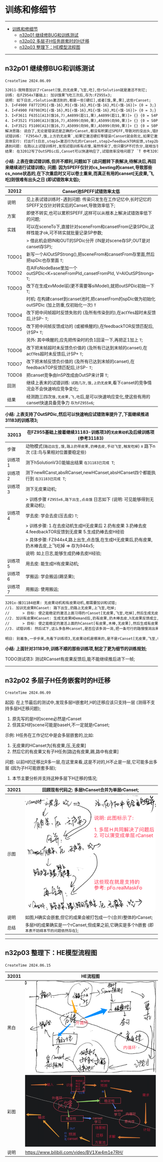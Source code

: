 # 训练和修细节

***

<!-- TOC -->

- [训练和修细节](#训练和修细节)
  - [n32p01 继续修BUG和训练测试](#n32p01-继续修bug和训练测试)
  - [n32p02 多层子H任务嵌套时的H迁移](#n32p02-多层子h任务嵌套时的h迁移)
  - [n32p03 整理下：HE模型流程图](#n32p03-整理下he模型流程图)

<!-- /TOC -->

***

## n32p01 继续修BUG和训练测试
`CreateTime 2024.06.09`

```txt
32011-我特意加训了rCanset[饿,扔无皮果,飞至,吃],但rSolution就是激活不到它;
训练: 在FZ954x7基础上: 加训饿果飞吃三次后,存为:FZ955x3;
说明: 如下日志,rSolution激活到的,都是一些[硬扛],或者[饿,果,果],这些rCanset;
3. I<F4900 F8772[M1{↑饿-16},M1{↑饿-16},M1{↑饿-16},M1{↑饿-16}]> {0 = 3;} {} (null):(分:0.00)
4. I<F4900 F8798[M1{↑饿-16},M1{↑饿-16},M1{↑饿-16},M1{↑饿-16}]> {0 = 3;} {} (null):(分:0.00)
3. I<F3611 F6351[A13(饿16,7),A4899(距11,果),A4899(距11,果)]> {} {0 = S4P2;1 = S0P1;2 = S0P1;} H2N6:(分:0.25)
4. I<F3521 F5100[A13(饿16,7),A5099(向90,果),A5099(向90,果)]> {} {0 = S0P1;1 = S1P2;2 = S3P2;} H3N3:(分:0.50)
4. I<F3521 F5100[A13(饿16,7),A5099(向90,果),A5099(向90,果)]> {} {0 = S0P1;1 = S1P2;2 = S3P2;} H3N3:(分:0.50)
解决思路: 说白了,无论是错误还是正确的rCanset,都没有积累过SPEFF,导致对的没出头,错的又易胜出,所以搞下试错训练自然就好了,如下:
试错训练: `FZ954x7,饿,上方扔无皮果`,如果它激活硬扛等错误rCanset就会败北,如果它激活[无皮果,飞,吃]就能成功解;
具体实行: 打出flt日志,step1=激活行为化的rCanset,step2=feedbackTOR反馈,step2b=feedbackTOP反馈,step3a=OR反省,step3b=OP反省,从这5个日志观察整个rCanset从激活到最终SP反馈;
遇到问题: 在跑以上试错训练时,发现试错训练有点慢,虽然传染了,但只要SP不打负分,就相当于每次遇到任务时,都得重新来一遍 `此问题转32012`;
结果: 在32012写了OutSPDic后,Canset可以快速响应了,试错效率没啥问题了 `T 参考32012-结果`;
```

**小结: 上表在做试错训练,但并不顺利,问题如下 (此问题转下表解决,待解决后,再回来继续进行试错训练);**
**问题: 因为SPEFF仅针对cs_besting的canset,导致那些cs_none状态的,在下次重启时又可以卷土重来,而真正有用的canset[无皮果,飞,吃]则很难有出头之日 (即试错效率太低);**

| 32012 | Canset池SPEFF试错效率太低 |
| --- | --- |
| 说明 | 见上表试错训练时-遇到问题: 传染只发生在工作记忆中,长时记忆的SPEFF又仅针对转实后的Canset,导致效率低下; |
| 方案 | 即使不转实,也可以累积SPEFF,这样可以从根本上解决试错效率低下的问题; |
| 实践 | 可以在sceneTo下,直接针对sceneFrom和cansetFrom记录SPDic,这样性能才ok,可不转实就批量记录SP参数; |
|  | > 借此机会把IN和OUT的SPDic分开 (IN是对scene存SP,OUT是对canset存SP); |
| TODO1 | 新写一个AIOutSPStrong(),把sceneFrom和cansetFrom存里面,然后把spDic也存里面 `T`; |
| TODO2 | 在AIFoNodeBase里加一个outSPDic<K=sceneFromPId_cansetFromPId, V=AIOutSPStrong> `T`; |
| TODO3 | 改下在生成xvModel前(更不需要等siModel),就把outSPDic初始一下 `T`; |
|  | 时机: 在构建canset到canset池时,把cansetFrom的spDic做为初始化outSPDic (加上防重,仅初始化一次) `T` |
| TODO4 | 改下把中间帧超时反馈失败的 (及所有传染到的),在actYes超时未反馈后,计SP- `T`; |
| TODO5 | 改下把中间帧反馈成功的 (或被唤醒的),在feedbackTOR反馈匹配后,计SP+ `T`; |
|  | 另外: 其中唤醒的,应先把传染时的负1回滚一下,再把正1加上 `T`; |
| TODO6 | 改下把末帧超时未反馈负价值的 (及所有已达到末帧的canset),在actYes超时未反馈后,计SP+ `T`; |
| TODO7 | 改下把末帧反馈负价值的 (及所有已达到末帧的canset),在feedbackTOP反馈匹配后,计SP- `T`; |
| TODO8 | 把canset竞争由InSP改成由OutSP来计算 `T`; |
| 回测 | 继续上表末的试错训练: `试跑几次,饿,上扔无皮果`,看下canset的竞争情况会不会快速响应竞争变化; |
| 结果 | 经测跑三四次`饿,无皮果,飞,吃`后,是可以快速响应变化,使这些有用的canset快速具备竞争力 `存为FZ955x6`; |

**小结: 上表支持了OutSPDic,然后可以快速响应试错效率提升了,下面继续推进31183的训练项3;**

| 32013 | 在FZ955基础上接着继续31183-训练项3的`无皮果动机`及后续训练项 (参考31183) |
| --- | --- |
| 步骤 | 动物模式(`路边出生,饿,路上扔带皮果,扔棒去皮,手动飞至,触发吃掉`) x 路下n次 (注:鸟与果相对位置要稳定些) |
| 训练项1 | 测下hSolutionV3()能输出结果 `在31183已完成 T`; |
| 训练项2 | 测下newRCanst,absRCanset,newHCanset,absHCanset四个都能执行到 `在31183已完成 T`; |
| 训练项3 | 测下无皮果动机; |
|  | > 训练步骤 `FZ955x6,路下出生,点击饿` 日志如下 (说明: 可见能够得到无皮果动机); |
| 训练项4 | 学去皮: 学会去皮(压去皮) `T`; |
|  | > 训练步骤: 1.在去皮动机生成H无皮果后 2.扔有皮果 3.扔棒去皮 4.feedbackTOR反馈到无皮果 5.生成扔棒去皮H经验 |
|  | > 具体步骤: FZ944x4,路上出生,点击饿,在生成H无皮果后,扔有皮果,扔木棒去皮,上飞吃掉 => 存为944x5; |
|  | 说明: 如上日志,能够生成扔棒去皮H经验; |
| 训练项5 | 用去皮: 能生成H有皮果动机; |
| 训练项6 | 学搬运: 学会搬运(踢坚果); |
| 训练项7 | 用搬运: 使用搬运; |

```txt
3201x-接31184结果: 无皮果动机和有皮果动机,都需要加训和试错;
//1. 加训无皮果RCanset: 路下出生,扔路上无皮果,上飞至,吃掉;
//      > 目标: 使之能稳定的激活上面习得的rCanset[无皮果,飞至,吃掉],然后生成无皮果hDemand;
//2. 加训有皮果HCanset: 生成无皮果HDemand后,扔有皮果,扔木棒去皮,h无皮果反馈成立,生成无皮果hCanset;
//      > 目标: 使之能稳定的激活上面的hCanset[有皮果,木棒,无皮果],然后生成有皮果的hDemand;
//3. 试错训练: 然后试下,这么多各种canset,是否应该多淌一淌,把一条可行的路慢慢淌出来;

明日: 别着急,一步步来,先看下训练项3,无皮果动机是哪来的,是不是rCanset[无皮果,飞至,吃];
```

**小结: 上面针对31183中,训练不顺的那些训练项,制定了更为细节的训练规划;**

TODO测试项3: 测试RCanset有皮果反馈后,能不能继续推后进下一帧;

***

## n32p02 多层子H任务嵌套时的H迁移
`CreateTime 2024.06.09`

起因: 在上节最后的测试中,发现多层H嵌套时,H的迁移应该只支持一层 (测得不支持多层H迁移问题);
1. 原先写的是H的scene必然是rCanset
2. 但其实H的scene可能是baseH,不一定就是rCanset;

示例: H任务在工作记忆中是会多层嵌套的,比如:
1. 无皮果的HCanset为[有皮果,压,无皮果]
2. 然后它的有皮果又有子H任务[路边有皮果,踢,路中有皮果]

问题: 以前H的迁移比R多一层,在这里来看,这是不对的,H不止是一层,它可能多出多层 (因为子H可能嵌套多层);
1. 本节主要分析并支持这种多层下H迁移的情况;

| 32021 | 回顾现有代码之: 多层hCanset合并为单层rCanset; |
| --- | --- |
| 示图 | ![](assets/720_多层HCanset生成为单层RCanset.png) |
| 说明 | 如图,H确实会嵌套,但它的成果会被打包成一个(合并)整体的rCanset; |
| 总结 | 多层H的成果确实是一个rCanset,但成果之前,它确实是多个h嵌套 (即`本表不妨碍本节的问题依然存在`); |

***

## n32p03 整理下：HE模型流程图
`CreateTime 2024.06.15`

| 32031 | HE流程图 |
| --- | --- |
| 黑白 | ![](assets/721_HE模型流程图.png) |
| 彩图 | ![](assets/722_HE模型流程图.png) |
| 说明 | https://www.bilibili.com/video/BV1Xw4m1e7RH/ |



<br><br><br><br><br>
